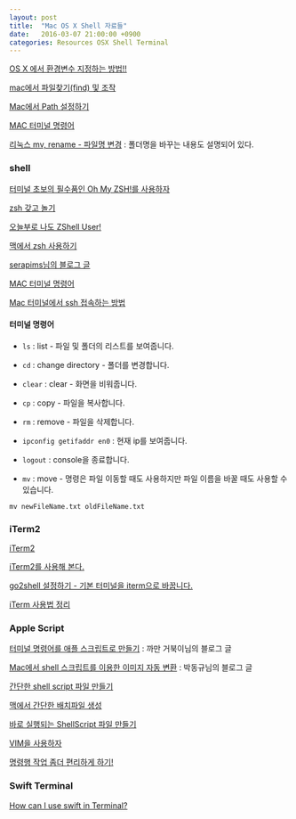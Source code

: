 ```yaml
---
layout: post
title:  "Mac OS X Shell 자료들"
date:   2016-03-07 21:00:00 +0900
categories: Resources OSX Shell Terminal
---
```


[OS X 에서 환경변수 지정하는 방법!!](http://sjpison.tistory.com/258)

[mac에서 파일찾기(find) 및 조작](http://ironheel.tistory.com/32)

[Mac에서 Path 설정하기](http://elfinlas.tistory.com/266)

[MAC 터미널 명령어](http://blog.daum.net/_blog/BlogTypeView.do?blogid=0hG6Q&articleno=133)

[리눅스 mv, rename - 파일명 변경](http://webdir.tistory.com/145) : 폴더명을 바꾸는 내용도 설명되어 있다.

### shell

[터미널 초보의 필수품인 Oh My ZSH!를 사용하자](https://nolboo.github.io/blog/2015/08/21/oh-my-zsh/)

[zsh 갖고 놀기](http://coding-korea.blogspot.kr/2012/09/zsh.html)

[오늘부로 나도 ZShell User!](http://justbricks.tumblr.com/post/89465435117/오늘부로-나도-zshell-user)

[맥에서 zsh 사용하기](https://blog.ayukawa.kr/archives/1758)

[serapims님의 블로그 글](http://serapims.tistory.com/entry/OSX-터미널-명령어)  

[MAC 터미널 명령어](http://blog.daum.net/_blog/BlogTypeView.do?blogid=0hG6Q&articleno=133)

[Mac 터미널에서 ssh 접속하는 방법](http://db.necoaki.net/54)

#### 터미널 명령어

* `ls` : list - 파일 및 폴더의 리스트를 보여줍니다.
* `cd` : change directory - 폴더를 변경합니다.
* `clear` : clear - 화면을 비워줍니다.
* `cp` : copy - 파일을 복사합니다.      
* `rm` : remove - 파일을 삭제합니다.
* `ipconfig getifaddr en0` : 현재 ip를 보여줍니다.
* `logout` : console을 종료합니다.

* `mv` : move - 명령은 파일 이동할 때도 사용하지만 파일 이름을 바꿀 때도 사용할 수 있습니다.
```
mv newFileName.txt oldFileName.txt
```


### iTerm2

[iTerm2](https://www.iterm2.com/version3.html)

[iTerm2를 사용해 본다.](http://redgolems.tistory.com/31)

[go2shell 설정하기 - 기본 터미널을 iterm으로 바꿉니다.](http://osxtip.tistory.com/168)

[iTerm 사용법 정리](http://osxtip.tistory.com/181)


### Apple Script

[터미널 명령어를 애플 스크립트로 만들기](http://blackturtle.tistory.com/711692) : 까만 거북이님의 블로그 글

[Mac에서 shell 스크립트를 이용한 이미지 자동 변환](http://ivis.cwnu.ac.kr/tc/dongupak/i/entry/Mac에서-shell-스크립트를-이용한-이미지-자동-변환Mac-OS용-3#_post_222) : 박동규님의 블로그 글

[간단한 shell script 파일 만들기](http://mckstory.tistory.com/entry/간단한-shell-script-파일-만들기)

[맥에서 간단한 배치파일 생성](http://yousungjang.blogspot.kr/2012/11/blog-post_3753.html?m=1)

[바로 실행되는 ShellScript 파일 만들기](http://jungryulchoi.tistory.com/4)


[VIM을 사용하자](http://www.joinc.co.kr/modules/moniwiki/wiki.php/Site/Vim/Documents/UsedVim)

[명령행 작업 좀더 편리하게 하기!](http://redgolems.tistory.com/30)

### Swift Terminal

[How can I use swift in Terminal?](http://stackoverflow.com/questions/24011120/how-can-i-use-swift-in-terminal)

